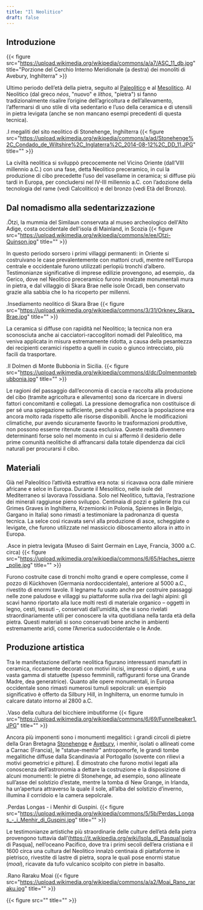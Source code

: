 ```yaml
---
title: "Il Neolitico"
draft: false
---
```


## Introduzione

{{< figure src="https://upload.wikimedia.org/wikipedia/commons/a/a7/ASC_11_db.jpg" title="Porzione del Cerchio Interno Meridionale (a destra) dei monoliti di Avebury, Inghilterra" >}}

Ultimo periodo dell’età della pietra, seguito al [Paleolitico](Paleolitico.md) e al [Mesolitico](Mesolitico.md). Al Neolitico (dal greco _néos_, "nuovo" e _líthos_, "pietra") si fanno tradizionalmente risalire l’origine dell’agricoltura e dell’allevamento, l’affermarsi di uno stile di vita sedentario e l’uso della ceramica e di utensili in pietra levigata (anche se non mancano esempi precedenti di questa tecnica).

.I megaliti del sito neolitico di Stonehenge, Inghilterra
{{< figure src="https://upload.wikimedia.org/wikipedia/commons/a/ad/Stonehenge%2C_Condado_de_Wiltshire%2C_Inglaterra%2C_2014-08-12%2C_DD_11.JPG" title="" >}}

La civiltà neolitica si sviluppò precocemente nel Vicino Oriente (dall’VIII millennio a.C.) con una fase, detta Neolitico preceramico, in cui la produzione di cibo precedette l’uso del vasellame in ceramica; si diffuse più tardi in Europa, per concludersi nel IV-III millennio a.C. con l’adozione della tecnologia del rame (vedi Calcolitico) e del bronzo (vedi Età del Bronzo).

## Dal nomadismo alla sedentarizzazione

.Ötzi, la mummia del Similaun conservata al museo archeologico dell'Alto Adige, costa occidentale dell'isola di Mainland, in Scozia
{{< figure src="https://upload.wikimedia.org/wikipedia/commons/e/ee/Otzi-Quinson.jpg" title="" >}}

In questo periodo sorsero i primi villaggi permanenti: in Oriente si costruivano le case prevalentemente con mattoni crudi, mentre nell’Europa centrale e occidentale furono utilizzati perlopiù tronchi d’albero. Testimonianze significative di imprese edilizie provengono, ad esempio,. da Gerico, dove nel Neolitico preceramico furono innalzate monumentali mura in pietra, e dal villaggio di Skara Brae nelle isole Orcadi, ben conservato grazie alla sabbia che lo ha ricoperto per millenni.

.Insediamento neolitico di Skara Brae
{{< figure src="https://upload.wikimedia.org/wikipedia/commons/3/31/Orkney_Skara_Brae.jpg" title="" >}}

La ceramica si diffuse con rapidità nel Neolitico; la tecnica non era sconosciuta anche ai cacciatori-raccoglitori nomadi del Paleolitico, ma veniva applicata in misura estremamente ridotta, a causa della pesantezza dei recipienti ceramici rispetto a quelli in cuoio o giunco intrecciato, più facili da trasportare.

.Il Dolmen di Monte Bubbonia in Sicilia.
{{< figure src="https://upload.wikimedia.org/wikipedia/commons/d/dc/Dolmenmontebubbonia.jpg" title="" >}}

Le ragioni del passaggio dall’economia di caccia e raccolta alla produzione del cibo (tramite agricoltura e allevamento) sono da ricercare in diversi fattori concomitanti e collegati. La pressione demografica non costituisce di per sé una spiegazione sufficiente, perché a quell’epoca la popolazione era ancora molto rada rispetto alle risorse disponibili. Anche le modificazioni climatiche, pur avendo sicuramente favorito le trasformazioni produttive, non possono esserne ritenute causa esclusiva. Queste realtà divennero determinanti forse solo nel momento in cui si affermò il desiderio delle prime comunità neolitiche di affrancarsi dalla totale dipendenza dai cicli naturali per procurarsi il cibo.

## Materiali

Già nel Paleolitico l’attività estrattiva era nota: si ricavava ocra dalle miniere africane e selce in Europa. Durante il Mesolitico, nelle isole del Mediterraneo si lavorava l’ossidiana. Solo nel Neolitico, tuttavia, l’estrazione dei minerali raggiunse pieno sviluppo. Centinaia di pozzi e gallerie (tra cui Grimes Graves in Inghilterra, Krzemionki in Polonia, Spiennes in Belgio, Gargano in Italia) sono rimasti a testimoniare la padronanza di questa tecnica. La selce così ricavata servì alla produzione di asce, scheggiate o levigate, che furono utilizzate nel massiccio diboscamento allora in atto in Europa.

.Asce in pietra levigata (Museo di Saint Germain en Laye, Francia, 3000 a.C. circa)
{{< figure src="https://upload.wikimedia.org/wikipedia/commons/6/65/Haches_pierre_polie.jpg" title="" >}}

Furono costruite case di tronchi molto grandi e opere complesse, come il pozzo di Kückhoven (Germania nordoccidentale), anteriore al 5000 a.C., rivestito di enormi tavole. Il legname fu usato anche per costruire passaggi nelle zone paludose e villaggi su piattaforme sulla riva dei laghi alpini: gli scavi hanno riportato alla luce molti resti di materiale organico – oggetti in legno, cesti, tessuti –, conservati dall’umidità, che si sono rivelati straordinariamente utili per conoscere la vita quotidiana nella tarda età della pietra. Questi materiali si sono conservati bene anche in ambienti estremamente aridi, come l’America sudoccidentale o le Ande.

## Produzione artistica

Tra le manifestazione dell’arte neolitica figurano interessanti manufatti in ceramica, riccamente decorati con motivi incisi, impressi o dipinti, e una vasta gamma di statuette (spesso femminili, raffiguranti forse una Grande Madre, dea generatrice). Quanto alle opere monumentali, in Europa occidentale sono rimasti numerosi tumuli sepolcrali: un esempio significativo è offerto da Silbury Hill, in Inghilterra, un enorme tumulo in calcare datato intorno al 2800 a.C.

.Vaso della cultura del bicchiere imbutiforme
{{< figure src="https://upload.wikimedia.org/wikipedia/commons/6/69/Funnelbeaker1.JPG" title="" >}}

Ancora più imponenti sono i monumenti megalitici: i grandi circoli di pietre della Gran Bretagna [Stonehenge](https://it.wikipedia.org/wiki/Stonehenge) e [Avebury](https://it.wikipedia.org/wiki/Avebury), i menhir, isolati o allineati come a Carnac (Francia), le "statue-menhir" antropomorfe, le grandi tombe megalitiche diffuse dalla Scandinavia al Portogallo (sovente con rilievi a motivi geometrici e pitture). È dimostrato che furono motivi legati alla conoscenza dell’astronomia a dettare la costruzione e la disposizione di alcuni monumenti: le pietre di Stonehenge, ad esempio, sono allineate sull’asse del solstizio d’estate, mentre la tomba di New Grange, in Irlanda, ha un’apertura attraverso la quale il sole, all’alba del solstizio d’inverno, illumina il corridoio e la camera sepolcrale.

.Perdas Longas - i Menhir di Guspini.
{{< figure src="https://upload.wikimedia.org/wikipedia/commons/5/5b/Perdas_Longas_-_i_Menhir_di_Guspini.jpg" title="" >}}

Le testimonianze artistiche più straordinarie delle culture dell’età della pietra provengono tuttavia dall’(https://it.wikipedia.org/wiki/Isola_di_Pasqua[isola di Pasqua], nell’oceano Pacifico, dove tra i primi secoli dell’era cristiana e il 1600 circa una cultura del Neolitico innalzò centinaia di piattaforme in pietrisco, rivestite di lastre di pietra, sopra le quali pose enormi statue (_moai_), ricavate da tufo vulcanico scolpito con pietre in basalto.

.Rano Raraku Moai
{{< figure src="https://upload.wikimedia.org/wikipedia/commons/a/a2/Moai_Rano_raraku.jpg" title="" >}}

{{< figure src="" title="" >}}